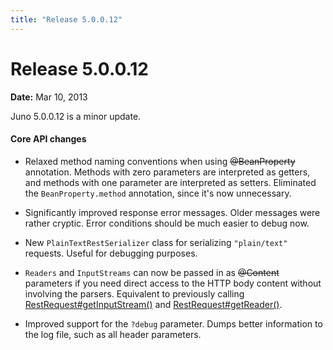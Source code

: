 ```yaml
---
title: "Release 5.0.0.12"
---
```


# Release 5.0.0.12

**Date:** Mar 10, 2013

Juno 5.0.0.12 is a minor update.

#### Core API changes

- Relaxed method naming conventions when using ~~@BeanProperty~~ annotation. Methods with zero parameters are interpreted as getters, and methods with one parameter are interpreted as setters. Eliminated the `BeanProperty.method` annotation, since it's now unnecessary.

- Significantly improved response error messages. Older messages were rather cryptic. Error conditions should be much easier to debug now.

- New `PlainTextRestSerializer` class for serializing `"plain/text"` requests. Useful for debugging purposes.

- `Readers` and `InputStreams` can now be passed in as ~~@Content~~ parameters if you need direct access to the HTTP body content without involving the parsers. Equivalent to previously calling [RestRequest#getInputStream()]({{API_DOCS}}/oajr/RestRequest#getInputStream().html) and [RestRequest#getReader()]({{API_DOCS}}/oajr/RestRequest#getReader().html).

- Improved support for the `?debug` parameter. Dumps better information to the log file, such as all header parameters.

